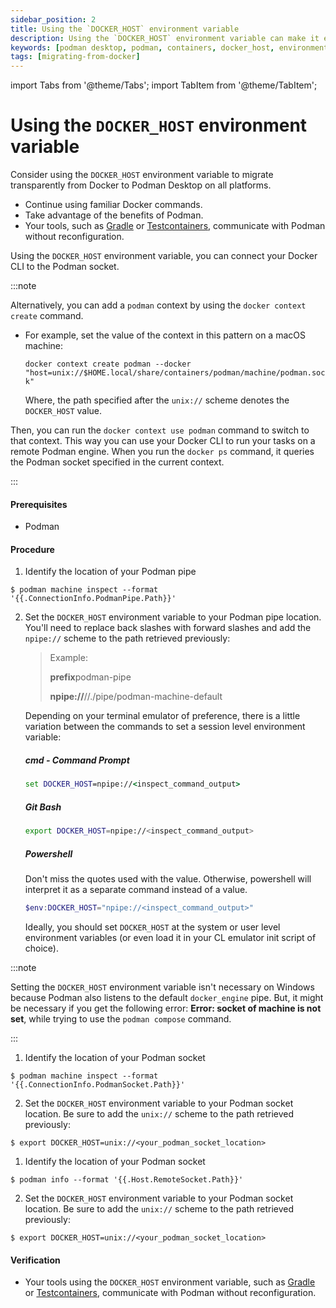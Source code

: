 ```yaml
---
sidebar_position: 2
title: Using the `DOCKER_HOST` environment variable
description: Using the `DOCKER_HOST` environment variable can make it easier to migrate from Docker to Podman Desktop, as it allows you to continue using familiar Docker commands while taking advantage of the benefits of Podman.
keywords: [podman desktop, podman, containers, docker_host, environment, variable]
tags: [migrating-from-docker]
---
```


import Tabs from '@theme/Tabs';
import TabItem from '@theme/TabItem';

# Using the `DOCKER_HOST` environment variable

Consider using the `DOCKER_HOST` environment variable to migrate transparently from Docker to Podman Desktop on all platforms.

- Continue using familiar Docker commands.
- Take advantage of the benefits of Podman.
- Your tools, such as [Gradle](https://gradle.org/) or [Testcontainers](https://www.testcontainers.com/), communicate with Podman without reconfiguration.

Using the `DOCKER_HOST` environment variable, you can connect your Docker CLI to the Podman socket.

:::note

Alternatively, you can add a `podman` context by using the `docker context create` command.

- For example, set the value of the context in this pattern on a macOS machine:

    `docker context create podman --docker "host=unix://$HOME.local/share/containers/podman/machine/podman.sock"`

    Where, the path specified after the `unix://` scheme denotes the `DOCKER_HOST` value.

Then, you can run the `docker context use podman` command to switch to that context. This way you can use your Docker CLI to run your tasks on a remote Podman engine. When you run the `docker ps` command, it queries the Podman socket specified in the current context.

:::

#### Prerequisites

- Podman

#### Procedure

 <Tabs groupId="operating-systems">
   <TabItem value="win" label="Windows">

1. Identify the location of your Podman pipe <!-- markdownlint-disable MD029 -->

```shell-session
$ podman machine inspect --format '{{.ConnectionInfo.PodmanPipe.Path}}'
```

2. Set the `DOCKER_HOST` environment variable to your Podman pipe location. You'll need to replace back slashes with forward slashes and add the `npipe://` scheme to the path retrieved previously: <!-- markdownlint-disable MD029 -->

    > Example:
    >
    > **prefix**podman-pipe
    >
    > **npipe://**//./pipe/podman-machine-default

    Depending on your terminal emulator of preference, there is a little variation between the commands to set a session level environment variable:

   ##### cmd - Command Prompt

    ```cmd
    set DOCKER_HOST=npipe://<inspect_command_output>
    ```

   ##### Git Bash

    ```bash
    export DOCKER_HOST=npipe://<inspect_command_output>
    ```

   ##### Powershell

    Don't miss the quotes used with the value. Otherwise, powershell will interpret it as a separate command instead of a value.

    ```powershell
    $env:DOCKER_HOST="npipe://<inspect_command_output>"
    ```

    Ideally, you should set `DOCKER_HOST` at the system or user level environment variables (or even load it in your CL emulator init script of choice).

:::note

Setting the `DOCKER_HOST` environment variable isn't necessary on Windows because Podman also listens to the default `docker_engine` pipe. But, it might be necessary if you get the following error: **Error: socket of machine is not set**, while trying to use the `podman compose` command.

:::

</TabItem>
<TabItem value="mac" label="macOS">

1. Identify the location of your Podman socket

```shell-session
$ podman machine inspect --format '{{.ConnectionInfo.PodmanSocket.Path}}'
```

2. Set the `DOCKER_HOST` environment variable to your Podman socket location. Be sure to add the `unix://` scheme to the path retrieved previously:

```shell-session
$ export DOCKER_HOST=unix://<your_podman_socket_location>
```

</TabItem>
<TabItem value="linux" label="Linux">

1. Identify the location of your Podman socket

```shell-session
$ podman info --format '{{.Host.RemoteSocket.Path}}'
```

2. Set the `DOCKER_HOST` environment variable to your Podman socket location. Be sure to add the `unix://` scheme to the path retrieved previously:

```shell-session
$ export DOCKER_HOST=unix://<your_podman_socket_location>
```

   </TabItem>

 </Tabs>

#### Verification

- Your tools using the `DOCKER_HOST` environment variable, such as [Gradle](https://gradle.org/) or [Testcontainers](https://www.testcontainers.com/), communicate with Podman without reconfiguration.
